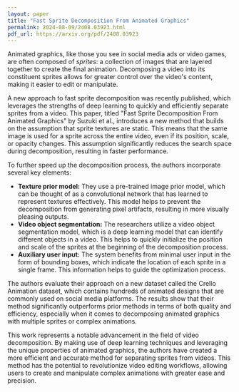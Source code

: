 ```yaml
---
layout: paper
title: "Fast Sprite Decomposition From Animated Graphics"
permalink: 2024-08-09/2408.03923.html
pdf_url: https://arxiv.org/pdf/2408.03923
---
```


Animated graphics, like those you see in social media ads or video games, are often composed of *sprites*: a collection of images that are layered together to create the final animation. Decomposing a video into its constituent sprites allows for greater control over the video's content, making it easier to edit or manipulate.  

A new approach to fast sprite decomposition was recently published, which leverages the strengths of deep learning to quickly and efficiently separate sprites from a video. This paper, titled "Fast Sprite Decomposition From Animated Graphics" by Suzuki et al., introduces a new method that builds on the assumption that sprite textures are static. This means that the same image is used for a sprite across the entire video, even if its position, scale, or opacity changes. This assumption significantly reduces the search space during decomposition, resulting in faster performance. 

To further speed up the decomposition process, the authors incorporate several key elements:

* **Texture prior model:** They use a pre-trained image prior model, which can be thought of as a convolutional network that has learned to represent textures effectively. This model helps to prevent the decomposition from generating pixel artifacts, resulting in more visually pleasing outputs. 
* **Video object segmentation:** The researchers utilize a video object segmentation model, which is a deep learning model that can identify different objects in a video. This helps to quickly initialize the position and scale of the sprites at the beginning of the decomposition process.
* **Auxiliary user input:** The system benefits from minimal user input in the form of bounding boxes, which indicate the location of each sprite in a single frame. This information helps to guide the optimization process.

The authors evaluate their approach on a new dataset called the Crello Animation dataset, which contains hundreds of animated designs that are commonly used on social media platforms. The results show that their method significantly outperforms prior methods in terms of both quality and efficiency, especially when it comes to decomposing animated graphics with multiple sprites or complex animations. 

This work represents a notable advancement in the field of video decomposition. By making use of deep learning techniques and leveraging the unique properties of animated graphics, the authors have created a more efficient and accurate method for separating sprites from videos. This method has the potential to revolutionize video editing workflows, allowing users to create and manipulate complex animations with greater ease and precision.
